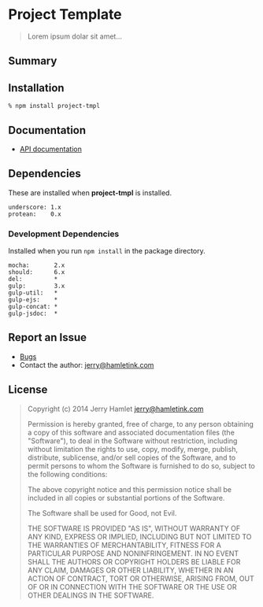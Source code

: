 Project Template
================

> Lorem ipsum dolar sit amet...



Summary
-------




Installation
------------

~~~
% npm install project-tmpl
~~~



Documentation
-------------

* [API documentation](API.md)




Dependencies
------------

These are installed when **project-tmpl** is installed.

~~~
underscore: 1.x
protean:    0.x
~~~

### Development Dependencies ###

Installed when you run `npm install` in the package directory.

~~~
mocha:       2.x
should:      6.x
del:         *
gulp:        3.x
gulp-util:   *
gulp-ejs:    *
gulp-concat: *
gulp-jsdoc:  *
~~~



Report an Issue
---------------

* [Bugs](http://github.com/jhamlet/project-tmpl/issues)
* Contact the author: <jerry@hamletink.com>



License
-------

> Copyright (c) 2014 Jerry Hamlet <jerry@hamletink.com>
> 
> Permission is hereby granted, free of charge, to any person
> obtaining a copy of this software and associated documentation
> files (the "Software"), to deal in the Software without
> restriction, including without limitation the rights to use,
> copy, modify, merge, publish, distribute, sublicense, and/or sell
> copies of the Software, and to permit persons to whom the
> Software is furnished to do so, subject to the following
> conditions:
> 
> The above copyright notice and this permission notice shall be
> included in all copies or substantial portions of the Software.
> 
> The Software shall be used for Good, not Evil.
> 
> THE SOFTWARE IS PROVIDED "AS IS", WITHOUT WARRANTY OF ANY KIND,
> EXPRESS OR IMPLIED, INCLUDING BUT NOT LIMITED TO THE WARRANTIES
> OF MERCHANTABILITY, FITNESS FOR A PARTICULAR PURPOSE AND
> NONINFRINGEMENT. IN NO EVENT SHALL THE AUTHORS OR COPYRIGHT
> HOLDERS BE LIABLE FOR ANY CLAIM, DAMAGES OR OTHER LIABILITY,
> WHETHER IN AN ACTION OF CONTRACT, TORT OR OTHERWISE, ARISING
> FROM, OUT OF OR IN CONNECTION WITH THE SOFTWARE OR THE USE OR
> OTHER DEALINGS IN THE SOFTWARE.
